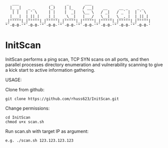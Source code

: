 ```
   ___              _      _       ___                           
  |_ _|   _ _      (_)    | |_    / __|    __     __ _    _ _    
   | |   | ' \     | |    |  _|   \__ \   / _|   / _` |  | ' \   
  |___|  |_||_|   _|_|_   _\__|   |___/   \__|_  \__,_|  |_||_|  
_|"""""|_|"""""|_|"""""|_|"""""|_|"""""|_|"""""|_|"""""|_|"""""| 
"`-0-0-'"`-0-0-'"`-0-0-'"`-0-0-'"`-0-0-'"`-0-0-'"`-0-0-'"`-0-0-' 
```

# InitScan 
InitScan performs a ping scan, TCP SYN scans on all ports, and then parallel processes directory enumeration and vulnerability scanning to give a kick start to active information gathering.

USAGE:

Clone from github:
```
git clone https://github.com/rhuss623/InitScan.git
```

Change permissions:
```
cd InitScan
chmod u+x scan.sh
```

Run scan.sh with target IP as argument:
```
e.g. ./scan.sh 123.123.123.123
```


